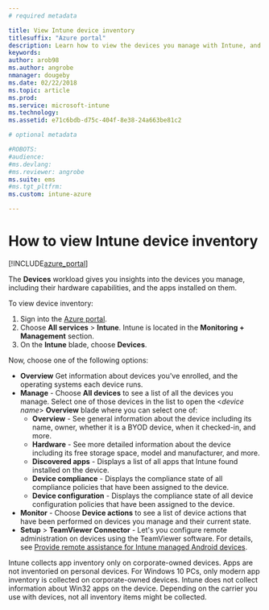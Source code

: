 ```yaml
---
# required metadata

title: View Intune device inventory 
titlesuffix: "Azure portal"
description: Learn how to view the devices you manage with Intune, and understand their hardware and installed apps."
keywords:
author: arob98
ms.author: angrobe
nmanager: dougeby
ms.date: 02/22/2018
ms.topic: article
ms.prod:
ms.service: microsoft-intune
ms.technology:
ms.assetid: e71c6bdb-d75c-404f-8e38-24a663be81c2

# optional metadata

#ROBOTS:
#audience:
#ms.devlang:
#ms.reviewer: angrobe
ms.suite: ems
#ms.tgt_pltfrm:
ms.custom: intune-azure

---
```


# How to view Intune device inventory


[!INCLUDE[azure_portal](./includes/azure_portal.md)]

The **Devices** workload gives you insights into the devices you manage, including their hardware capabilities, and the apps installed on them. 

To view device inventory:

1. Sign into the [Azure portal](https://portal.azure.com).
2. Choose **All services** > **Intune**. Intune is located in the **Monitoring + Management** section.
3. On the **Intune** blade, choose **Devices**.

Now, choose one of the following options:

- **Overview** Get information about devices you've enrolled, and the operating systems each device runs.
- **Manage** - Choose **All devices** to see a list of all the devices you manage.
	Select one of those devices in the list to open the <*device name*> **Overview** blade where you can select one of:
	- **Overview**  - See general information about the device including its name, owner, whether it is a BYOD device, when it checked-in, and more.
	- **Hardware** - See more detailed information about the device including its free storage space, model and manufacturer, and more.
	- **Discovered apps** - Displays a list of all apps that Intune found installed on the device.
	- **Device compliance** - Displays the compliance state of all compliance policies that have been assigned to the device.
	- **Device configuration** - Displays the compliance state of all device configuration policies that have been assigned to the device.
- **Monitor** - Choose **Device actions** to see a list of device actions that have been performed on devices you manage and their current state.
- **Setup** > **TeamViewer Connector** - Let's you configure remote administration on devices using the TeamViewer software. For details, see [Provide remote assistance for Intune managed Android devices](/intune/device-profile-android-teamviewer).

Intune collects app inventory only on corporate-owned devices. Apps are not inventoried on personal devices. For Windows 10 PCs, only modern app inventory is collected on corporate-owned devices. Intune does not collect information about Win32 apps on the device. Depending on the carrier you use with devices, not all inventory items might be collected.
